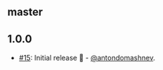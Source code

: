 ## master

## 1.0.0

* [#15](https://github.com/Antondomashnev/jigit/pull/15): Initial release 🎉 - [@antondomashnev](https://github.com/antondomashnev).
